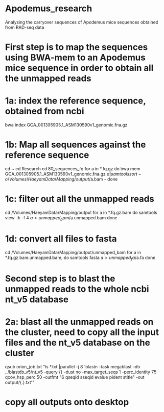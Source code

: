# Apodemus_research
Analysing the carryover sequences of Apodemus mice sequences obtained from RAD-seq data

# First step is to map the sequences using BWA-mem to an Apodemus mice sequence in order to obtain all the unmapped reads
# 1a: index the reference sequence, obtained from ncbi 
bwa index GCA_001305905.1_ASM130590v1_genomic.fna.gz

# 1b: Map all sequences against the reference sequence 
cd ~
cd Research 
cd 80_sequences_fq
for a in *.fq.gz
do
bwa mem GCA_001305905.1_ASM130590v1_genomic.fna.gz $a | samtools sort -o /Volumes/HaeyamData/Mapping/output/$a.bam -
done

# 1c: filter out all the unmapped reads
cd /Volumes/HaeyamData/Mapping/output
for a in *.fq.gz.bam
do 
samtools view -b -f 4 $a > unmapped_bam/$a.unmapped.bam
done

# 1d: convert all files to fasta 
cd /Volumes/HaeyamData/Mapping/output/unmapped_bam
for a in *.fq.gz.bam.unmapped.bam;
do
samtools fasta $a > unmapped_fa/$a.fa
done

# Second step is to blast the unmapped reads to the whole ncbi nt_v5 database
# 2a: blast all the unmapped reads on the cluster, need to copy all the input files and the nt_v5 database on the cluster 
qsub orion_job.txt
"ls *.txt |parallel -j 8 'blastn -task megablast -db ../blastdb_v5/nt_v5 -query {} -dust no -max_target_seqs 1 -perc_identity 75 qcov_hsp_perc 50 -outfmt "6 qseqid sseqid evalue pident stitle" -out output/{.}.txt'"

# copy all outputs onto desktop

